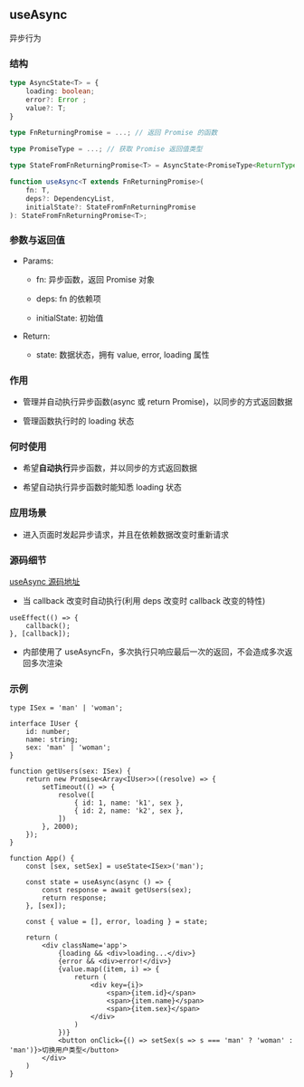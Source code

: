 ## useAsync

异步行为

### 结构

```ts
type AsyncState<T> = {
    loading: boolean;
    error?: Error ;
    value?: T;
}

type FnReturningPromise = ...; // 返回 Promise 的函数

type PromiseType = ...; // 获取 Promise 返回值类型

type StateFromFnReturningPromise<T> = AsyncState<PromiseType<ReturnType<T>>>; // 其实就是 AsyncState 的结构，只是根据我们 Promise 返回值给 value 赋值了类型

function useAsync<T extends FnReturningPromise>(
    fn: T, 
    deps?: DependencyList, 
    initialState?: StateFromFnReturningPromise
): StateFromFnReturningPromise<T>;
```
### 参数与返回值

- Params:

    - fn: 异步函数，返回 Promise 对象

    - deps: fn 的依赖项

    - initialState: 初始值

- Return:

    - state: 数据状态，拥有 value, error, loading 属性

### 作用

- 管理并自动执行异步函数(async 或 return Promise)，以同步的方式返回数据

- 管理函数执行时的 loading 状态

### 何时使用

- 希望**自动执行**异步函数，并以同步的方式返回数据

- 希望自动执行异步函数时能知悉 loading 状态

### 应用场景

- 进入页面时发起异步请求，并且在依赖数据改变时重新请求

### 源码细节

[useAsync 源码地址](https://github.com/streamich/react-use/blob/master/src/useAsync.ts)

- 当 callback 改变时自动执行(利用 deps 改变时 callback 改变的特性)

```tsx
useEffect(() => {
    callback();
}, [callback]);
```

- 内部使用了 useAsyncFn，多次执行只响应最后一次的返回，不会造成多次返回多次渲染

### 示例

```tsx
type ISex = 'man' | 'woman';

interface IUser {
    id: number;
    name: string;
    sex: 'man' | 'woman';
}

function getUsers(sex: ISex) {
    return new Promise<Array<IUser>>((resolve) => {
        setTimeout(() => {
            resolve([
                { id: 1, name: 'k1', sex },
                { id: 2, name: 'k2', sex },
            ])
        }, 2000);
    });
}

function App() {
    const [sex, setSex] = useState<ISex>('man');

    const state = useAsync(async () => {
        const response = await getUsers(sex);
        return response;
    }, [sex]);

    const { value = [], error, loading } = state;

    return (
        <div className='app'>
            {loading && <div>loading...</div>}
            {error && <div>error!</div>}
            {value.map((item, i) => {
                return (
                    <div key={i}>
                        <span>{item.id}</span>
                        <span>{item.name}</span>
                        <span>{item.sex}</span>
                    </div>
                )
            })}
            <button onClick={() => setSex(s => s === 'man' ? 'woman' : 'man')}>切换用户类型</button>
        </div>
    )
}
```
